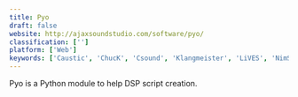 ```yaml
---
title: Pyo
draft: false 
website: http://ajaxsoundstudio.com/software/pyo/
classification: ['']
platform: ['Web']
keywords: ['Caustic', 'ChucK', 'Csound', 'Klangmeister', 'LiVES', 'NimSynth', 'Nyquist', 'Orca', 'PdDroidParty', 'Processing', 'Pure Data', 'Reaktor', 'Resolume Avenue', 'Sonic Pi', 'SunVox', 'SuperCollider', 'TouchDesigner', 'VCV Rack', 'VDMX', 'Vvvv', 'Wob FX 2']
---
```

Pyo is a Python module to help DSP script creation.